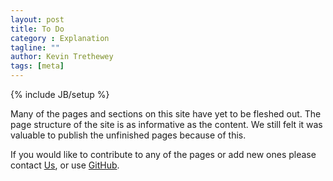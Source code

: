 ```yaml
---
layout: post
title: To Do
category : Explanation
tagline: ""
author: Kevin Trethewey
tags: [meta]
---
```

{% include JB/setup %}

Many of the pages and sections on this site have yet to be fleshed out. The page structure of the site is as informative as the content. We still felt it was valuable to publish the unfinished pages because of this.

If you would like to contribute to any of the pages or add new ones please contact [Us](mailto:spine@driven.email), or use [GitHub](https://github.com/SpineModel/spinemodel.github.io).